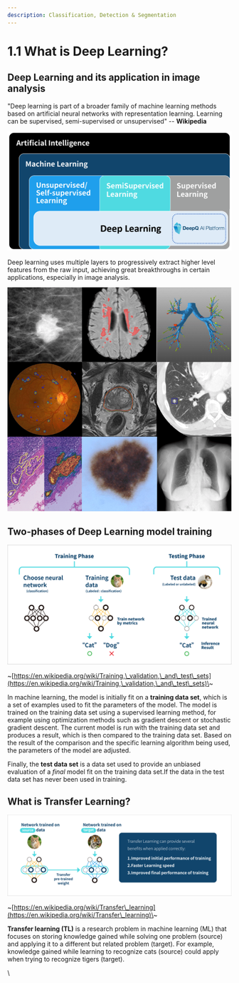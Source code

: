 ```yaml
---
description: Classification, Detection & Segmentation
---
```


# 1.1 What is Deep Learning?

## Deep Learning and its application in image analysis

"Deep learning is part of a broader family of machine learning methods based on artificial neural networks with representation learning. Learning can be supervised, semi-supervised or unsupervised" -- **Wikipedia**

![](<../.gitbook/assets/1-1-000001(3) (1).png>)

Deep learning uses multiple layers to progressively extract higher level features from the raw input, achieving great breakthroughs in certain applications, especially in image analysis.

![Various applications of deep learning in Medical image analysisA Survey on Deep Learning in Medical Image Analysis](<../.gitbook/assets/image (107).png>)

## Two-phases of Deep Learning model training

![](../.gitbook/assets/1-000005.png)

\~[https://en.wikipedia.org/wiki/Training,\_validation,\_and\_test\_sets](https://en.wikipedia.org/wiki/Training,\_validation,\_and\_test\_sets)\~

In machine learning, the model is initially fit on a **training data set**, which is a set of examples used to fit the parameters of the model. The model is trained on the training data set using a supervised learning method, for example using optimization methods such as gradient descent or stochastic gradient descent. The current model is run with the training data set and produces a result, which is then compared to the training data set. Based on the result of the comparison and the specific learning algorithm being used, the parameters of the model are adjusted.

Finally, the **test data set** is a data set used to provide an unbiased evaluation of a _final_ model fit on the training data set.If the data in the test data set has never been used in training.

## What is Transfer Learning?

![](../.gitbook/assets/1-000004.png)

\~[https://en.wikipedia.org/wiki/Transfer\_learning](https://en.wikipedia.org/wiki/Transfer\_learning)\~

**Transfer learning (TL)** is a research problem in machine learning (ML) that focuses on storing knowledge gained while solving one problem (source) and applying it to a different but related problem (target). For example, knowledge gained while learning to recognize cats (source) could apply when trying to recognize tigers (target).

\
